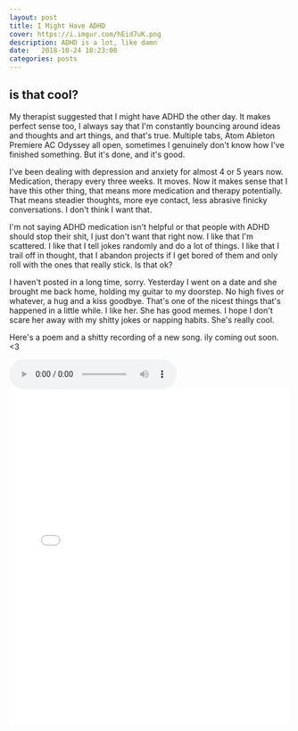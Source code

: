 ```yaml
---
layout: post
title: I Might Have ADHD
cover: https://i.imgur.com/hEid7uK.png
description: ADHD is a lot, like damn
date:   2018-10-24 10:23:00
categories: posts
---
```


## is that cool?

My therapist suggested that I might have ADHD the other day. It makes perfect sense too, I always say that I'm constantly bouncing around ideas and thoughts and art things, and that's true. Multiple tabs, Atom Ableton Premiere AC Odyssey all open, sometimes I genuinely don't know how I've finished something. But it's done, and it's good.

I've been dealing with depression and anxiety for almost 4 or 5 years now. Medication, therapy every three weeks. It moves. Now it makes sense that I have this other thing, that means more medication and therapy potentially. That means steadier thoughts, more eye contact, less abrasive finicky conversations. I don't think I want that.

I'm not saying ADHD medication isn't helpful or that people with ADHD should stop their shit, I just don't want that right now. I like that I'm scattered. I like that I tell jokes randomly and do a lot of things. I like that I trail off in thought, that I abandon projects if I get bored of them and only roll with the ones that really stick. Is that ok?

I haven't posted in a long time, sorry. Yesterday I went on a date and she brought me back home, holding my guitar to my doorstep. No high fives or whatever, a hug and a kiss goodbye. That's one of the nicest things that's happened in a little while. I like her. She has good memes. I hope I don't scare her away with my shitty jokes or napping habits. She's really cool.

Here's a poem and a shitty recording of a new song. ily coming out soon. <3

<audio controls>
  <source src="{{ site.baseurl }}/audio/bargain.mp3" type="audio/mpeg">
Your browser does not support the audio element.
</audio>
<br>

<embed src="{{ site.baseurl }}/media/ayahuasca.pdf" type="application/pdf" width="100%" height="600px" />
